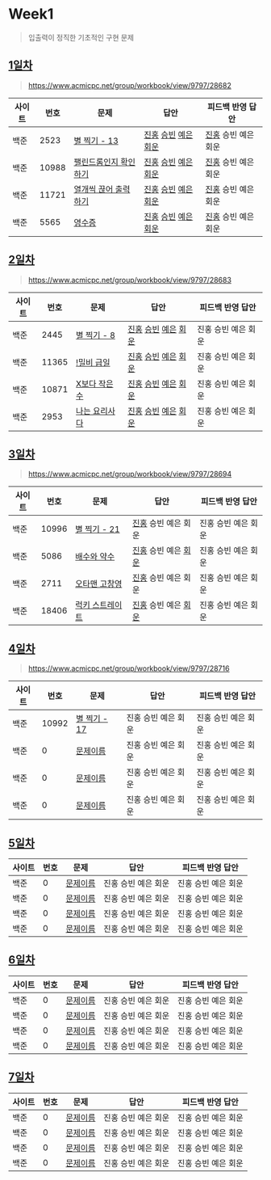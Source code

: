 # Week1

> 입출력이 정직한 기초적인 구현 문제

## [1일차](Day1)

> https://www.acmicpc.net/group/workbook/view/9797/28682

| 사이트 | 번호  | 문제                                                           | 답안                                                                                                                  | 피드백 반영 답안                                |
| ------ | ----- | -------------------------------------------------------------- | --------------------------------------------------------------------------------------------------------------------- | ----------------------------------------------- |
| 백준   | 2523  | [별 찍기 - 13](https://www.acmicpc.net/problem/2523)           | [진홍](Day1/bj2523_kjh.java) [승빈](Day1/bj2523_wsb.java) [예은](Day1/bj2523_lye.cs) [회운](Day1/bj2523_jhw.java)     | [진홍](Day1/bj2523_kjh_fb.java) 승빈 예은 회운  |
| 백준   | 10988 | [팰린드롬인지 확인하기](https://www.acmicpc.net/problem/10988) | [진홍](Day1/bj10988_kjh.java) [승빈](Day1/bj10988_wsb.java) [예은](Day1/bj10988_lye.cs) [회운](Day1/bj10988_jhw.java) | [진홍](Day1/bj10988_kjh_fb.java) 승빈 예은 회운 |
| 백준   | 11721 | [열개씩 끊어 출력하기](https://www.acmicpc.net/problem/11721)  | [진홍](Day1/bj11721_kjh.java) [승빈](Day1/bj11721_wsb.java) [예은](Day1/bj11721_lye.cs) [회운](Day1/bj11721_jhw.java) | [진홍](Day1/bj11721_kjh_fb.java) 승빈 예은 회운 |
| 백준   | 5565  | [영수증](https://www.acmicpc.net/problem/5565)                 | [진홍](Day1/bj5565_kjh.java) [승빈](Day1/bj5565_wsb.java) [예은](Day1/bj5565_lye.cs) [회운](Day1/bj5565_jhw.java)     | [진홍](Day1/bj5565_kjh_fb.java) 승빈 예은 회운  |

## [2일차](Day2)

> https://www.acmicpc.net/group/workbook/view/9797/28683

| 사이트 | 번호  | 문제                                                  | 답안                                                                                                                  | 피드백 반영 답안    |
| ------ | ----- | ----------------------------------------------------- | --------------------------------------------------------------------------------------------------------------------- | ------------------- |
| 백준   | 2445  | [별 찍기 - 8](https://www.acmicpc.net/problem/2445)   | [진홍](Day2/bj2445_kjh.java) [승빈](Day2/bj2445_wsb.java) [예은](Day2/bj2445_lye.cs) [회운](Day2/bj2445_jhw.java)     | 진홍 승빈 예은 회운 |
| 백준   | 11365 | [!밀비 급일](https://www.acmicpc.net/problem/11365)   | [진홍](Day2/bj11365_kjh.java) [승빈](Day2/bj11365_wsb.java) [예은](Day2/bj11365_lye.cs) [회운](Day2/bj11365_jhw.java) | 진홍 승빈 예은 회운 |
| 백준   | 10871 | [X보다 작은수](https://www.acmicpc.net/problem/10871) | [진홍](Day2/bj10871_kjh.java) [승빈](Day2/bj10871_wsb.java) [예은](Day2/bj10871_lye.cs) [회운](Day2/bj10871_jhw.java) | 진홍 승빈 예은 회운 |
| 백준   | 2953  | [나는 요리사다](https://www.acmicpc.net/problem/2953) | [진홍](Day2/bj2953_kjh.java) [승빈](Day2/bj2953_wsb.java) [예은](Day2/bj2953_lye.cs) [회운](Day2/bj2953_jhw.java)     | 진홍 승빈 예은 회운 |

## [3일차](Day3)

> https://www.acmicpc.net/group/workbook/view/9797/28694

| 사이트 | 번호  | 문제                                                     | 답안                                                                 | 피드백 반영 답안    |
| ------ | ----- | -------------------------------------------------------- | -------------------------------------------------------------------- | ------------------- |
| 백준   | 10996 | [별 찍기 - 21](https://www.acmicpc.net/problem/10996)    | [진홍](Day3/bj10996_kjh.java) 승빈 예은 회운                         | 진홍 승빈 예은 회운 |
| 백준   | 5086  | [배수와 약수](https://www.acmicpc.net/problem/5086)      | [진홍](Day3/bj5086_kjh.java) 승빈 예은 [회운](Day3/bj5086_jhw.java)  | 진홍 승빈 예은 회운 |
| 백준   | 2711  | [오타맨 고창영](https://www.acmicpc.net/problem/2711)    | [진홍](Day3/bj2711_kjh.java) 승빈 예은 회운                          | 진홍 승빈 예은 회운 |
| 백준   | 18406 | [럭키 스트레이트](https://www.acmicpc.net/problem/18406) | [진홍](Day3/bj2711_kjh.java) 승빈 예은 [회운](Day3/bj18406_jhw.java) | 진홍 승빈 예은 회운 |

## [4일차](Day4)

> https://www.acmicpc.net/group/workbook/view/9797/28716

| 사이트 | 번호  | 문제                                                  | 답안                | 피드백 반영 답안    |
| ------ | ----- | ----------------------------------------------------- | ------------------- | ------------------- |
| 백준   | 10992 | [별 찍기 - 17](https://www.acmicpc.net/problem/10992) | 진홍 승빈 예은 회운 | 진홍 승빈 예은 회운 |
| 백준   | 0     | [문제이름](문제링크)                                  | 진홍 승빈 예은 회운 | 진홍 승빈 예은 회운 |
| 백준   | 0     | [문제이름](문제링크)                                  | 진홍 승빈 예은 회운 | 진홍 승빈 예은 회운 |
| 백준   | 0     | [문제이름](문제링크)                                  | 진홍 승빈 예은 회운 | 진홍 승빈 예은 회운 |

## [5일차](Day5)

| 사이트 | 번호 | 문제                 | 답안                | 피드백 반영 답안    |
| ------ | ---- | -------------------- | ------------------- | ------------------- |
| 백준   | 0    | [문제이름](문제링크) | 진홍 승빈 예은 회운 | 진홍 승빈 예은 회운 |
| 백준   | 0    | [문제이름](문제링크) | 진홍 승빈 예은 회운 | 진홍 승빈 예은 회운 |
| 백준   | 0    | [문제이름](문제링크) | 진홍 승빈 예은 회운 | 진홍 승빈 예은 회운 |
| 백준   | 0    | [문제이름](문제링크) | 진홍 승빈 예은 회운 | 진홍 승빈 예은 회운 |

## [6일차](Day6)

| 사이트 | 번호 | 문제                 | 답안                | 피드백 반영 답안    |
| ------ | ---- | -------------------- | ------------------- | ------------------- |
| 백준   | 0    | [문제이름](문제링크) | 진홍 승빈 예은 회운 | 진홍 승빈 예은 회운 |
| 백준   | 0    | [문제이름](문제링크) | 진홍 승빈 예은 회운 | 진홍 승빈 예은 회운 |
| 백준   | 0    | [문제이름](문제링크) | 진홍 승빈 예은 회운 | 진홍 승빈 예은 회운 |
| 백준   | 0    | [문제이름](문제링크) | 진홍 승빈 예은 회운 | 진홍 승빈 예은 회운 |

## [7일차](Day7)

| 사이트 | 번호 | 문제                 | 답안                | 피드백 반영 답안    |
| ------ | ---- | -------------------- | ------------------- | ------------------- |
| 백준   | 0    | [문제이름](문제링크) | 진홍 승빈 예은 회운 | 진홍 승빈 예은 회운 |
| 백준   | 0    | [문제이름](문제링크) | 진홍 승빈 예은 회운 | 진홍 승빈 예은 회운 |
| 백준   | 0    | [문제이름](문제링크) | 진홍 승빈 예은 회운 | 진홍 승빈 예은 회운 |
| 백준   | 0    | [문제이름](문제링크) | 진홍 승빈 예은 회운 | 진홍 승빈 예은 회운 |

